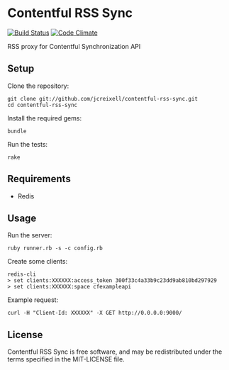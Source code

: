 Contentful RSS Sync
===================

[![Build Status](https://travis-ci.org/jcreixell/contentful-sync-rss.png?branch=master)](https://travis-ci.org/jcreixell/contentful-sync-rss)
[![Code Climate](https://codeclimate.com/github/jcreixell/contentful-sync-rss.png)](https://codeclimate.com/github/jcreixell/contentful-sync-rss)

RSS proxy for Contentful Synchronization API

Setup
-----

Clone the repository:

    git clone git://github.com/jcreixell/contentful-rss-sync.git
    cd contentful-rss-sync

Install the required gems:

    bundle

Run the tests:

    rake

Requirements
------------

* Redis

Usage
-----

Run the server:

    ruby runner.rb -s -c config.rb

Create some clients:

    redis-cli
    > set clients:XXXXXX:access_token 300f33c4a33b9c23dd9ab810bd297929
    > set clients:XXXXXX:space cfexampleapi

Example request:

    curl -H "Client-Id: XXXXXX" -X GET http://0.0.0.0:9000/

License
-------

Contentful RSS Sync is free software, and may be redistributed under the terms
specified in the MIT-LICENSE file.
